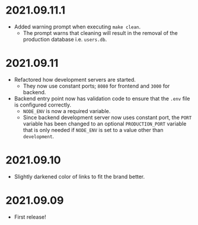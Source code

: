 # 2021.09.11.1

- Added warning prompt when executing `make clean`.
  - The prompt warns that cleaning will result in the removal of the production database i.e. `users.db`.

# 2021.09.11

- Refactored how development servers are started.
  - They now use constant ports; `8080` for frontend and `3000` for backend.
- Backend entry point now has validation code to ensure that the `.env` file is configured correctly.
  - `NODE_ENV` is now a required variable.
  - Since backend development server now uses constant port, the `PORT` variable has been changed to an optional
    `PRODUCTION_PORT` variable that is only needed if `NODE_ENV` is set to a value other than `development`.

# 2021.09.10

- Slightly darkened color of links to fit the brand better.

# 2021.09.09

- First release!
